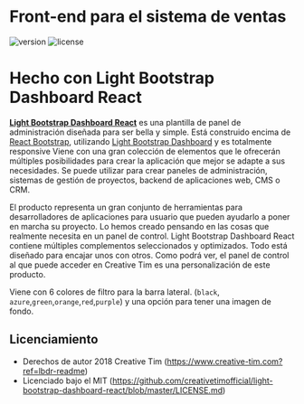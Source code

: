 # Front-end para el sistema de ventas

![version](https://img.shields.io/badge/version-0.1.0-blue.svg) ![license](https://img.shields.io/badge/license-GNU_GPLv3-blue.svg)

# Hecho con Light Bootstrap Dashboard React

**[Light Bootstrap Dashboard React](https://demos.creative-tim.com/light-bootstrap-dashboard-react/#/?ref=lbdr-readme)** es una plantilla de panel de administración diseñada para ser bella y simple. Está construido encima de [React Bootstrap](https://5c507d49471426000887a6a7--react-bootstrap.netlify.com/), utilizando [Light Bootstrap Dashboard](https://www.creative-tim.com/product/light-bootstrap?ref=lbdr-readme) y es totalmente responsive Viene con una gran colección de elementos que le ofrecerán múltiples posibilidades para crear la aplicación que mejor se adapte a sus necesidades. Se puede utilizar para crear paneles de administración, sistemas de gestión de proyectos, backend de aplicaciones web, CMS o CRM.

El producto representa un gran conjunto de herramientas para desarrolladores de aplicaciones para usuario que pueden ayudarlo a poner en marcha su proyecto. Lo hemos creado pensando en las cosas que realmente necesita en un panel de control. Light Bootstrap Dashboard React contiene múltiples complementos seleccionados y optimizados. Todo está diseñado para encajar unos con otros. Como podrá ver, el panel de control al que puede acceder en Creative Tim es una personalización de este producto.

Viene con 6 colores de filtro para la barra lateral. (`black`, `azure`,`green`,`orange`,`red`,`purple`) y una opción para tener una imagen de fondo.

## Licenciamiento

- Derechos de autor 2018 Creative Tim (https://www.creative-tim.com?ref=lbdr-readme)
- Licenciado bajo el MIT (https://github.com/creativetimofficial/light-bootstrap-dashboard-react/blob/master/LICENSE.md)
